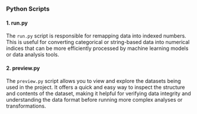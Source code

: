 ### Python Scripts

#### 1. **run.py**

The `run.py` script is responsible for remapping data into indexed numbers. This is useful for converting categorical or string-based data into numerical indices that can be more efficiently processed by machine learning models or data analysis tools.

#### 2. **preview.py**

The `preview.py` script allows you to view and explore the datasets being used in the project. It offers a quick and easy way to inspect the structure and contents of the dataset, making it helpful for verifying data integrity and understanding the data format before running more complex analyses or transformations.
